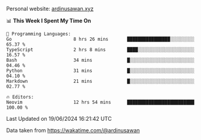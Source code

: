 Personal website: [ardinusawan.xyz](https://ardinusawan.xyz)

<!--START_SECTION:waka-->
📊 **This Week I Spent My Time On** 

```text
💬 Programming Languages: 
Go                       8 hrs 26 mins       ████████████████░░░░░░░░░   65.37 % 
TypeScript               2 hrs 8 mins        ████░░░░░░░░░░░░░░░░░░░░░   16.57 % 
Bash                     34 mins             █░░░░░░░░░░░░░░░░░░░░░░░░   04.46 % 
Python                   31 mins             █░░░░░░░░░░░░░░░░░░░░░░░░   04.10 % 
Markdown                 21 mins             █░░░░░░░░░░░░░░░░░░░░░░░░   02.77 % 

🔥 Editors: 
Neovim                   12 hrs 54 mins      █████████████████████████   100.00 % 
```


 Last Updated on 19/06/2024 16:21:42 UTC
<!--END_SECTION:waka-->
Data taken from https://wakatime.com/@ardinusawan
